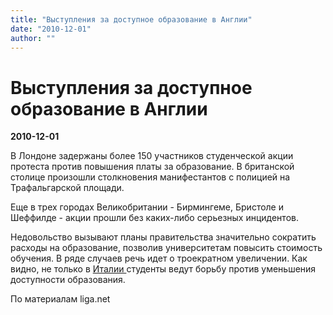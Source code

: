 ```yaml
---
title: "Выступления за доступное образование в Англии"
date: "2010-12-01"
author: ""
---
```


# Выступления за доступное образование в Англии

**2010-12-01** 

В Лондоне задержаны более 150 участников студенческой акции протеста против повышения платы за образование. В британской столице произошли столкновения манифестантов с полицией на Трафальгарской площади.

Еще в трех городах Великобритании - Бирмингеме, Бристоле и Шеффилде - акции прошли без каких-либо серьезных инцидентов.

Недовольство вызывают планы правительства значительно сократить расходы на образование, позволив университетам повысить стоимость обучения. В ряде случаев речь идет о троекратном увеличении. Как видно, не только в [Италии ](/3007.html)студенты ведут борьбу против уменьшения доступности образования.

По материалам liga.net